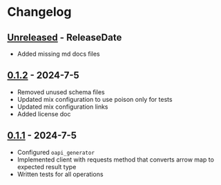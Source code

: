 # Changelog
<!-- next-header -->

## [Unreleased] - ReleaseDate
- Added missing md docs files 

## [0.1.2] - 2024-7-5
- Removed unused schema files
- Updated mix configuration to use poison only for tests
- Updated mix configuration links
- Added license doc

## [0.1.1] - 2024-7-5
- Configured `oapi_generator` 
- Implemented client with requests method that converts arrow map to expected result type
- Written tests for all operations 

<!-- next-url -->
[Unreleased]: https://github.com/wois-org/open-api-open-ai/compare/v0.1.2...HEAD
[0.1.2]: https://github.com/wois-org/open-api-open-ai/compare/v0.1.1...v0.1.2
[0.1.1]: https://github.com/wois-org/open-api-open-ai/compare/627efb7...v0.1.1